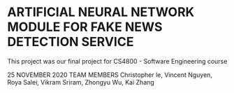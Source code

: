 
# ARTIFICIAL NEURAL NETWORK MODULE FOR FAKE NEWS DETECTION SERVICE
This project was our final project for CS4800 - Software Engineering course


25 NOVEMBER 2020
TEAM MEMBERS
Christopher le, Vincent Nguyen, Roya Salei, Vikram Sriram, Zhongyu Wu, Kai Zhang

